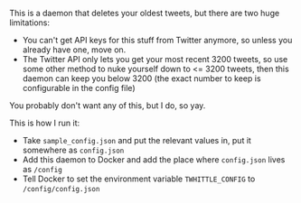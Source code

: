 This is a daemon that deletes your oldest tweets, but there are two huge limitations:
 * You can't get API keys for this stuff from Twitter anymore, so unless you already have one, move on.
 * The Twitter API only lets you get your most recent 3200 tweets, so use some other method to nuke yourself down to <= 3200 tweets, then this daemon can keep you below 3200 (the exact number to keep is configurable in the config file)

You probably don't want any of this, but I do, so yay.

This is how I run it:
 * Take `sample_config.json` and put the relevant values in, put it somewhere as `config.json`
 * Add this daemon to Docker and add the place where `config.json` lives as `/config`
 * Tell Docker to set the environment variable `TWHITTLE_CONFIG` to `/config/config.json`
